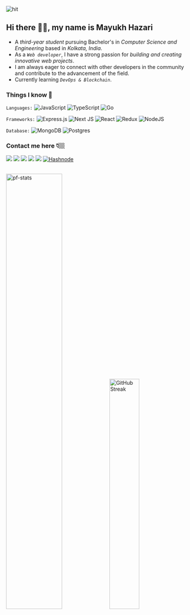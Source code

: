 ![hit](https://hits.seeyoufarm.com/api/count/incr/badge.svg?url=https%3A%2F%2Fgithub.com%2Fxmayukx1212%2Fhit-counter)
 ## Hi there 👋🏼, my name is Mayukh Hazari
- A *third-year student* pursuing Bachelor's in *Computer Science and Engineering* based in *Kolkata, India*.
- As a *`Web developer`*, I have a strong passion for *building and creating innovative web projects*.
- I am always eager to connect with other developers in the community and contribute to the advancement of the field.
- Currently learning *`DevOps & Blockchain`*.

### Things I know 👾 
``Languages:``  ![JavaScript](https://img.shields.io/badge/javascript-%23323330.svg?style=flate-green&logo=javascript&logoColor=%23F7DF1E) ![TypeScript](https://img.shields.io/badge/typescript-%23007ACC.svg?style=flate-green&logo=typescript&logoColor=white) ![Go](https://img.shields.io/badge/go-%2300ADD8.svg?style=flate-green&logo=go&logoColor=white) 

``Frameworks:``  ![Express.js](https://img.shields.io/badge/express.js-%23404d59.svg?style=flate-green&logo=express&logoColor=%2361DAFB) ![Next JS](https://img.shields.io/badge/Next-white?style=flate-green&logo=next.js&logoColor=black) ![React](https://img.shields.io/badge/react-%2320232a.svg?style=flate-green&logo=react&logoColor=%2361DAFB) ![Redux](https://img.shields.io/badge/redux-%23593d88.svg?style=flate-green&logo=redux&logoColor=white) ![NodeJS](https://img.shields.io/badge/node.js-6DA55F?style=flate-green&logo=node.js&logoColor=white)

``Database:``  ![MongoDB](https://img.shields.io/badge/MongoDB-%234ea94b.svg?style=flate-green&logo=mongodb&logoColor=white) ![Postgres](https://img.shields.io/badge/postgres-%23316192.svg?style=flate-green&logo=postgresql&logoColor=white)

### Contact me here 👇🏼

<div>

<a href="https://twitter.com/xmayuk_hx" target="_blank"><img src="https://img.shields.io/badge/Twitter-%231DA1F2.svg?style=for-the-badge&logo=Twitter&logoColor=white"/></a>
<a href="https://linktr.ee/mayuk_h" target="_blank">
<img src="https://img.shields.io/badge/linktree-1de9b6?style=for-the-badge&logo=linktree&logoColor=black"/></a>
<a href="https://www.linkedin.com/in/mayukh-hazari-212276220" target="_blank">
<img src="https://img.shields.io/badge/linkedin-%230077B5.svg?style=for-the-badge&logo=linkedin&logoColor=white"/></a>
<a href="https://www.instagram.com/mayuk.png/" target="_blank">
<img src="https://img.shields.io/badge/Instagram-%23E4405F.svg?style=for-the-badge&logo=Instagram&logoColor=white"/></a>
<a href="mailto:hazari.mayukh77@gmail.com" target="_blank">
<img src="https://img.shields.io/badge/Gmail-D14836?style=for-the-badge&logo=gmail&logoColor=white"></a>
<a href="https://mayukh918.hashnode.dev/" >![Hashnode](https://img.shields.io/badge/Hashnode-2962FF?style=for-the-badge&logo=hashnode&logoColor=white) </a>
</div>
&nbsp;&nbsp;&nbsp;

<div class='container'>
    <img style="height: auto; width: 55%;" src="https://github-stats-alpha.vercel.app/api?username=xmayukx&cc=000&tc=fff&ic=fff&bc=000&card_width=350" alt="pf-stats" />
     <img  style="height: auto; width: 40%;" src="https://streak-stats.demolab.com?user=xmayukx&theme=highcontrast&hide_border=true&border_radius=5&&card_width=350&hide_total_contributions=true" alt="GitHub Streak" />
</div>



